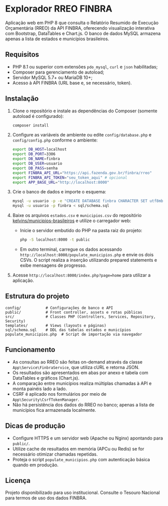 # Explorador RREO FINBRA

Aplicação web em PHP 8 que consulta o Relatório Resumido de Execução Orçamentária (RREO) da API FINBRA, oferecendo visualização interativa com Bootstrap, DataTables e Chart.js. O banco de dados MySQL armazena apenas a lista de estados e municípios brasileiros.

## Requisitos

- PHP 8.1 ou superior com extensões `pdo_mysql`, `curl` e `json` habilitadas;
- Composer para gerenciamento de autoload;
- Servidor MySQL 5.7+ ou MariaDB 10+;
- Acesso à API FINBRA (URL base e, se necessário, token).

## Instalação

1. Clone o repositório e instale as dependências do Composer (somente autoload é configurado):

   ```bash
   composer install
   ```

2. Configure as variáveis de ambiente ou edite `config/database.php` e `config/config.php` conforme o ambiente:

   ```bash
   export DB_HOST=localhost
   export DB_PORT=3306
   export DB_NAME=finbra
   export DB_USER=usuario
   export DB_PASS=senha
   export FINBRA_API_URL="https://api.fazenda.gov.br/finbra/rreo"
   export FINBRA_API_TOKEN="seu_token_aqui" # opcional
   export APP_BASE_URL="http://localhost:8000"
   ```

3. Crie o banco de dados e importe o esquema:

   ```bash
   mysql -u usuario -p -e "CREATE DATABASE finbra CHARACTER SET utf8mb4 COLLATE utf8mb4_unicode_ci;"
   mysql -u usuario -p finbra < sql/schema.sql
   ```

4. Baixe os arquivos `estados.csv` e `municipios.csv` do repositório [kelvins/municipios-brasileiros](https://github.com/kelvins/municipios-brasileiros) e utilize o carregador web:

   - Inicie o servidor embutido do PHP na pasta raiz do projeto:

     ```bash
     php -S localhost:8000 -t public
     ```

   - Em outro terminal, carregue os dados acessando `http://localhost:8000/populate_municipios.php` e envie os dois CSVs. O script realiza a inserção utilizando prepared statements e exibe mensagens de progresso.

5. Acesse `http://localhost:8000/index.php?page=home` para utilizar a aplicação.

## Estrutura do projeto

```
config/           # Configurações de banco e API
public/           # Front controller, assets e rotas públicas
src/              # Classes PHP (Controllers, Services, Repository, Security)
templates/        # Views (layouts e páginas)
sql/schema.sql    # DDL das tabelas estados e municípios
populate_municipios.php  # Script de importação via navegador
```

## Funcionamento

- As consultas ao RREO são feitas on-demand através da classe `App\Service\FinbraService`, que utiliza cURL e retorna JSON.
- Os resultados são apresentados em abas por anexo e tabela com DataTables e gráficos (Chart.js).
- A comparação entre municípios realiza múltiplas chamadas à API e monta painéis lado a lado.
- CSRF é aplicado nos formulários por meio de `App\Security\CsrfTokenManager`.
- Não há persistência dos dados do RREO no banco; apenas a lista de municípios fica armazenada localmente.

## Dicas de produção

- Configure HTTPS e um servidor web (Apache ou Nginx) apontando para `public/`.
- Utilize cache de resultados em memória (APCu ou Redis) se for necessário otimizar chamadas repetidas.
- Proteja o script `populate_municipios.php` com autenticação básica quando em produção.

## Licença

Projeto disponibilizado para uso institucional. Consulte o Tesouro Nacional para termos de uso dos dados FINBRA.
